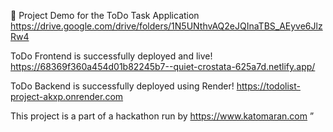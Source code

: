 📌 Project Demo for the ToDo Task Application
 https://drive.google.com/drive/folders/1N5UNthvAQ2eJQInaTBS_AEyve6JlzRw4

ToDo Frontend is successfully deployed and live! 
https://68369f360a454d01b82245b7--quiet-crostata-625a7d.netlify.app/

ToDo Backend is successfully deployed using Render!
https://todolist-project-akxp.onrender.com



This project is a part of a hackathon run by 
https://www.katomaran.com ”
